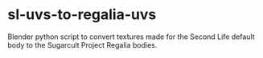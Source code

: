 # sl-uvs-to-regalia-uvs
Blender python script to convert textures made for the Second Life default body to the Sugarcult Project Regalia bodies.
